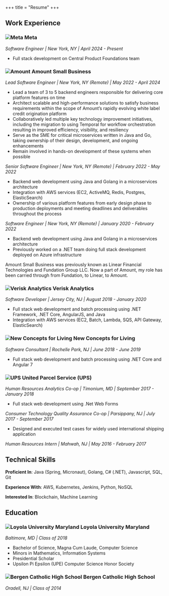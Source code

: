 +++
title = "Resume"
+++

## Work Experience

### ![Meta](./images/meta_icon.png "resume-icon") Meta

*Software Engineer \| New York, NY \| April 2024 - Present*
* Full stack development on Central Product Foundations team

### ![Amount](./images/amount_icon.png "resume-icon") Amount Small Business 

*Lead Software Engineer \| New York, NY (Remote) \| May 2022 - April 2024*
* Lead a team of 3 to 5 backend engineers responsible for delivering core platform features on time
* Architect scalable and high-performance solutions to satisfy business requirements within the scope of Amount’s rapidly evolving white label credit origination platform
* Collaboratively led multiple key technology improvement initiatives, including the migration to using Temporal for workflow orchestration resulting in improved efficiency, visibility, and resiliency
* Serve as the SME for critical microservices written in Java and Go, taking ownership of their design, development, and ongoing enhancements
* Remain involved in hands-on development of these systems when possible

*Senior Software Engineer \| New York, NY (Remote) \| February 2022 - May 2022*
* Backend web development using Java and Golang in a microservices architecture
* Integration with AWS services (EC2, ActiveMQ, Redis, Postgres, ElasticSearch)
* Ownership of various platform features from early design phase to production deployments and meeting deadlines and deliverables throughout the process

*Software Engineer \| New York, NY (Remote) \| January 2020 - February 2022*
* Backend web development using Java and Golang in a microservices architecture
* Previously worked on a .NET team doing full stack development deployed on Azure infrastructure

Amount Small Business was previously known as Linear Financial Technologies and Fundation Group LLC.
Now a part of Amount, my role has been carried through from Fundation, to Linear, to Amount.

### ![Verisk Analytics](./images/verisk_icon.png "resume-icon") Verisk Analytics

*Software Developer \| Jersey City, NJ \| August 2018 - January 2020*
* Full stack web development and batch processing using .NET Framework, .NET Core, AngularJS, and Java
* Integration with AWS services (EC2, Batch, Lambda, SQS, API Gateway, ElasticSearch)

### ![New Concepts for Living](./images/ncfl_icon.png "resume-icon") New Concepts for Living

*Software Consultant \| Rochelle Park, NJ \| June 2018 - June 2019*
* Full stack web development and batch processing using .NET Core and Angular 7

### ![UPS](./images/ups_icon.png "resume-icon") United Parcel Service (UPS)

*Human Resources Analytics Co-op \| Timonium, MD \| September 2017 - January 2018*
* Full stack web development using .Net Web Forms

*Consumer Technology Quality Assurance Co-op \| Parsippany, NJ \| July 2017 - September 2017*
* Designed and executed test cases for widely used international shipping application

*Human Resources Intern \| Mahwah, NJ \| May 2016 - February 2017*

## Technical Skills

**Proficient In**: Java (Spring, Micronaut), Golang, C# (.NET), Javascript, SQL, Git

**Experience With**: AWS, Kubernetes, Jenkins, Python, NoSQL

**Interested In**: Blockchain, Machine Learning

## Education

### ![Loyola University Maryland](./images/loyola_icon.webp "resume-icon") Loyola University Maryland

*Baltimore, MD \| Class of 2018*
* Bachelor of Science, Magna Cum Laude, Computer Science
* Minors in Mathematics, Information Systems
* Presidential Scholar
* Upsilon Pi Epsilon (UPE) Computer Science Honor Society

### ![Bergen Catholic High School](./images/bergen_catholic_icon.webp "resume-icon") Bergen Catholic High School

*Oradell, NJ \| Class of 2014*
